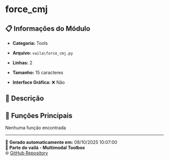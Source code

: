 # force_cmj

## 📋 Informações do Módulo

- **Categoria:** Tools
- **Arquivo:** `vaila\force_cmj.py`
- **Linhas:** 2
- **Tamanho:** 15 caracteres


- **Interface Gráfica:** ❌ Não

## 📖 Descrição



## 🔧 Funções Principais

Nenhuma função encontrada





---

📅 **Gerado automaticamente em:** 08/10/2025 10:07:00  
🔗 **Parte do vailá - Multimodal Toolbox**  
🌐 [GitHub Repository](https://github.com/vaila-multimodaltoolbox/vaila)
